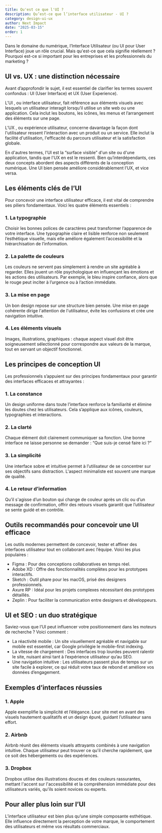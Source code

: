 ```yaml
---
title: Qu'est ce que l'UI ?
description: Qu’est-ce que l’interface utilisateur - UI ?
category: design-ui-ux
author: Next Impact
date: "2025-03-15"
order: 1
---
```


Dans le domaine du numérique, l’Interface Utilisateur (ou UI pour User Interface) joue un rôle crucial. Mais qu'est-ce que cela signifie réellement ? Pourquoi est-ce si important pour les entreprises et les professionnels du marketing ? 

## UI vs. UX : une distinction nécessaire

Avant d’approfondir le sujet, il est essentiel de clarifier les termes souvent confondus : UI (User Interface) et UX (User Experience).

 L’UI , ou interface utilisateur, fait référence aux éléments visuels avec lesquels un utilisateur interagit lorsqu’il utilise un site web ou une application. Cela inclut les boutons, les icônes, les menus et l’arrangement des éléments sur une page.

 L’UX , ou expérience utilisateur, concerne davantage la façon dont l'utilisateur ressent l'interaction avec un produit ou un service. Elle inclut la facilité d'utilisation, l'efficacité du parcours utilisateur et la satisfaction globale.

En d'autres termes, l'UI est la “surface visible” d'un site ou d'une application, tandis que l'UX en est le ressenti. Bien qu’interdépendants, ces deux concepts abordent des aspects différents de la conception numérique. Une UI bien pensée améliore considérablement l’UX, et vice versa.

## Les éléments clés de l’UI

Pour concevoir une interface utilisateur efficace, il est vital de comprendre ses piliers fondamentaux. Voici les quatre éléments essentiels :

### 1.  La typographie 

Choisir les bonnes polices de caractères peut transformer l’apparence de votre interface. Une typographie claire et lisible renforce non seulement l’esthétique visuelle, mais elle améliore également l’accessibilité et la hiérarchisation de l’information.

### 2.  La palette de couleurs 

Les couleurs ne servent pas simplement à rendre un site agréable à regarder. Elles jouent un rôle psychologique en influençant les émotions et les actions des utilisateurs. Par exemple, le bleu inspire confiance, alors que le rouge peut inciter à l’urgence ou à l’action immédiate.

### 3.  La mise en page 

Un bon design repose sur une structure bien pensée. Une mise en page cohérente dirige l'attention de l'utilisateur, évite les confusions et crée une navigation intuitive.

### 4.  Les éléments visuels 

Images, illustrations, graphiques : chaque aspect visuel doit être soigneusement sélectionné pour correspondre aux valeurs de la marque, tout en servant un objectif fonctionnel.

## Les principes de conception UI

Les professionnels s’appuient sur des principes fondamentaux pour garantir des interfaces efficaces et attrayantes :

###  1. La constance 

Un design uniforme dans toute l’interface renforce la familiarité et élimine les doutes chez les utilisateurs. Cela s’applique aux icônes, couleurs, typographies et interactions.

###  2. La clarté 

Chaque élément doit clairement communiquer sa fonction. Une bonne interface ne laisse personne se demander : “Que suis-je censé faire ici ?”

###  3. La simplicité 

Une interface sobre et intuitive permet à l’utilisateur de se concentrer sur ses objectifs sans distraction. L'aspect minimaliste est souvent une marque de qualité.

###  4. Le retour d’information 

Qu’il s'agisse d’un bouton qui change de couleur après un clic ou d’un message de confirmation, offrir des retours visuels garantit que l’utilisateur se sente guidé et en contrôle.

## Outils recommandés pour concevoir une UI efficace

Les outils modernes permettent de concevoir, tester et affiner des interfaces utilisateur tout en collaborant avec l’équipe. Voici les plus populaires :

-  Figma  : Pour des conceptions collaboratives en temps réel.
-  Adobe XD  : Offre des fonctionnalités complètes pour les prototypes interactifs.
-  Sketch  : Outil phare pour les macOS, prisé des designers professionnels.
-  Axure RP  : Idéal pour les projets complexes nécessitant des prototypes détaillés.
-  Zeplin  : Pour faciliter la communication entre designers et développeurs.

## UI et SEO : un duo stratégique

Saviez-vous que l’UI peut influencer votre positionnement dans les moteurs de recherche ? Voici comment :

-  La réactivité mobile  : Un site visuellement agréable et navigable sur mobile est essentiel, car Google privilégie le mobile-first indexing.
-  La vitesse de chargement  : Des interfaces trop lourdes peuvent ralentir le site, nuisant ainsi tant à l’expérience utilisateur qu’au SEO.
-  Une navigation intuitive  : Les utilisateurs passent plus de temps sur un site facile à explorer, ce qui réduit votre taux de rebond et améliore vos données d’engagement.

## Exemples d’interfaces réussies

### 1.  Apple 

Apple exemplifie la simplicité et l’élégance. Leur site met en avant des visuels hautement qualitatifs et un design épuré, guidant l’utilisateur sans effort.

### 2.  Airbnb 

Airbnb réunit des éléments visuels attrayants combinés à une navigation intuitive. Chaque utilisateur peut trouver ce qu'il cherche rapidement, que ce soit des hébergements ou des expériences.

### 3.  Dropbox 

Dropbox utilise des illustrations douces et des couleurs rassurantes, mettant l'accent sur l'accessibilité et la compréhension immédiate pour des utilisateurs variés, qu'ils soient novices ou experts.

## Pour aller plus loin sur l’UI

L’interface utilisateur est bien plus qu’une simple composante esthétique. Elle influence directement la perception de votre marque, le comportement des utilisateurs et même vos résultats commerciaux.